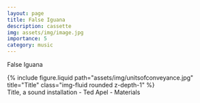 ```yaml
---
layout: page
title: False Iguana
description: cassette
img: assets/img/image.jpg
importance: 5
category: music
---
```


False Iguana



<div class="row">
    <div class="col-sm mt-3 mt-md-0">
        {% include figure.liquid path="assets/img/unitsofconveyance.jpg" title="Title" class="img-fluid rounded z-depth-1" %}
    </div>
</div>
<div class="caption">
    Title, a sound installation - Ted Apel - Materials

</div>



